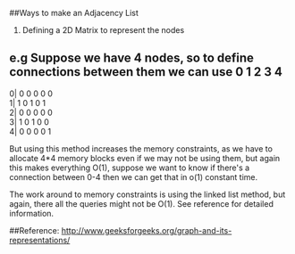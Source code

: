 ##Ways to make an Adjacency List
1. Defining a 2D Matrix to represent the nodes

e.g
Suppose we have 4 nodes, so to define connections between them we can use
   0 1 2 3 4
   ----------
0| 0 0 0 0 0<br>
1| 1 0 1 0 1<br>
2| 0 0 0 0 0<br>
3| 1 0 1 0 0<br>
4| 0 0 0 0 1<br>

<p>But using this method increases the memory constraints, as we have to allocate 4*4 memory blocks
even if we may not be using them, but again this makes everything O(1), suppose we want to know if there's
a connection between 0-4 then we can get that in o(1) constant time. </p>

The work around to memory constraints is using the linked list method, but again, there all the queries
might not be O(1). See reference for detailed information. 


##Reference:
http://www.geeksforgeeks.org/graph-and-its-representations/
